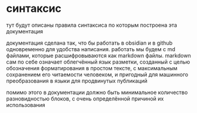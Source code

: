 # синтаксис
тут будут описаны правила синтаксиса по которым построена эта документация

документация сделана так, что бы работать в obsidian и в github одновременно для удобства написания. работать мы будем с md файлами, которые расшифровываются как markdown файлы. markdown сам по себе означает облегчённый язык разметки, созданный с целью обозначения форматирования в простом тексте, с максимальным сохранением его читаемости человеком, и пригодный для машинного преобразования в языки для продвинутых публикаций

помимо этого в документации должно быть минимальное количество разновидностью блоков, с очень определённой причиной их использования